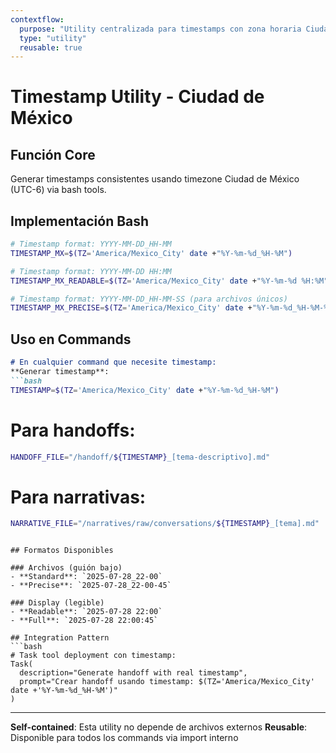 ```yaml
---
contextflow:
  purpose: "Utility centralizada para timestamps con zona horaria Ciudad de México"
  type: "utility"
  reusable: true
---
```


# Timestamp Utility - Ciudad de México

## Función Core
Generar timestamps consistentes usando timezone Ciudad de México (UTC-6) via bash tools.

## Implementación Bash
```bash
# Timestamp format: YYYY-MM-DD_HH-MM
TIMESTAMP_MX=$(TZ='America/Mexico_City' date +"%Y-%m-%d_%H-%M")

# Timestamp format: YYYY-MM-DD HH:MM
TIMESTAMP_MX_READABLE=$(TZ='America/Mexico_City' date +"%Y-%m-%d %H:%M")

# Timestamp format: YYYY-MM-DD_HH-MM-SS (para archivos únicos)
TIMESTAMP_MX_PRECISE=$(TZ='America/Mexico_City' date +"%Y-%m-%d_%H-%M-%S")
```

## Uso en Commands
```markdown
# En cualquier command que necesite timestamp:
**Generar timestamp**: 
```bash
TIMESTAMP=$(TZ='America/Mexico_City' date +"%Y-%m-%d_%H-%M")
```

# Para handoffs:
```bash
HANDOFF_FILE="/handoff/${TIMESTAMP}_[tema-descriptivo].md"
```

# Para narrativas:
```bash
NARRATIVE_FILE="/narratives/raw/conversations/${TIMESTAMP}_[tema].md"
```
```

## Formatos Disponibles

### Archivos (guión bajo)
- **Standard**: `2025-07-28_22-00`
- **Precise**: `2025-07-28_22-00-45`

### Display (legible)
- **Readable**: `2025-07-28 22:00`
- **Full**: `2025-07-28 22:00:45`

## Integration Pattern
```bash
# Task tool deployment con timestamp:
Task(
  description="Generate handoff with real timestamp",
  prompt="Crear handoff usando timestamp: $(TZ='America/Mexico_City' date +'%Y-%m-%d_%H-%M')"
)
```

---

**Self-contained**: Esta utility no depende de archivos externos
**Reusable**: Disponible para todos los commands via import interno